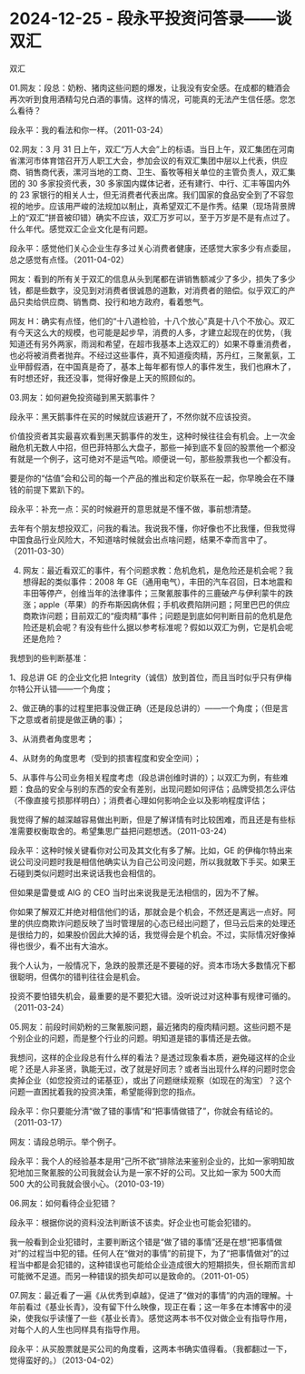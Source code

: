# 2024-12-25 - 段永平投资问答录——谈双汇

双汇 

01.网友：段总：奶粉、猪肉这些问题的爆发，让我没有安全感。在成都的糖酒会再次听到食用酒精勾兑白酒的事情。这样的情况，可能真的无法产生信任感。您怎么看待？

段永平：我的看法和你一样。（2011-03-24）

02.网友：3 月 31 日上午，双汇“万人大会”上的标语。当日上午，双汇集团在河南省漯河市体育馆召开万人职工大会，参加会议的有双汇集团中层以上代表，供应商、销售商代表，漯河当地的工商、卫生、畜牧等相关单位的主管负责人，双汇集团的 30 多家投资代表，30 多家国内媒体记者，还有建行、中行、汇丰等国内外的 23 家银行的相关人士，但无消费者代表出席。我们国家的食品安全到了不容忽视的地步。应该用严峻的法规加以制止，真希望双汇不是作秀。结果（现场背景牌上的“双汇”拼音被印错）确实不应该，双汇万岁可以，至于万岁是不是有点过了。什么年代。感觉双汇企业文化是有问题。

段永平：感觉他们关心企业生存多过关心消费者健康，还感觉大家多少有点委屈，总之感觉有点怪。（2011-04-02）

网友：看到的所有关于双汇的信息从头到尾都在讲销售额减少了多少，损失了多少钱，都是些数字，没见到对消费者很诚恳的道歉，对消费者的赔偿。似乎双汇的产品只卖给供应商、销售商、投行和地方政府，看着憋气。

网友 H：确实有点怪，他们的“十八道检验，十八个放心”真是十八个不放心。双汇有今天这么大的规模，也可能是起步早，消费的人多，才建立起现在的优势，（我知道还有另外两家，雨润和希望，在超市我基本上选双汇的）如果不尊重消费者，也必将被消费者抛弃。不经过这些事件，真不知道瘦肉精，苏丹红，三聚氰氨，工业甲醇假酒，在中国真是奇了，基本上每年都有惊人的事件发生，我们也麻木了，有时想还好，我还没事，觉得好像是上天的照顾似的。

03.网友：如何避免投资碰到黑天鹅事件？

段永平：黑天鹅事件在买的时候就应该避开了，不然你就不应该投资。

价值投资者其实最喜欢看到黑天鹅事件的发生，这种时候往往会有机会。上一次金融危机无数人中招，但巴菲特那么大盘子，那些一掉到底不复回的股票他一个都没有就是一个例子，这可绝对不是运气哈。顺便说一句，那些股票我也一个都没有。

要是你的“估值”会和公司的每一个产品的推出和定价联系在一起，你早晚会在不赚钱的前提下累趴下的。

段永平：补充一点：买的时候避开的意思就是不懂不做，事前想清楚。

去年有个朋友想投双汇，问我的看法。我说我不懂，你好像也不比我懂，但我觉得中国食品行业风险大，不知道啥时候就会出点啥问题，结果不幸而言中了。（2011-03-30）

04. 网友：最近看双汇的事件，有个问题求教：危机危机，是危险还是机会呢？我想得起的类似事件：2008 年 GE（通用电气），丰田的汽车召回，日本地震和丰田等停产，创维当年的法律事件；三聚氰胺事件的三鹿破产与伊利蒙牛的跌涨；apple（苹果）的乔布斯因病休假；手机收费陷阱问题；阿里巴巴的供应商欺诈问题；目前双汇的“瘦肉精”事件；问题是到底如何判断目前的危机是危险还是机会呢？有没有些什么据以参考标准呢？假如以双汇为例，它是机会呢还是危险？

我想到的些判断基准：

1、段总讲 GE 的企业文化把 Integrity（诚信）放到首位，而且当时似乎只有伊梅尔特公开认错——一个角度；

2、做正确的事的过程里把事没做正确（还是段总讲的）——一个角度；（但是言下之意或者前提是做正确的事）；

3、从消费者角度思考；

4、从财务的角度思考（受到的损害程度和安全空间）；

5、从事件与公司业务相关程度考虑（段总讲创维时讲的）；以双汇为例，有些难题：食品的安全与别的东西的安全有差别，出现问题如何评估；品牌受损怎么评估（不像直接亏损那样明白）；消费者心理如何影响企业以及影响程度评估；

我觉得了解的越深越容易做出判断，但是了解详情有时比较困难，而且还是有些标准需要权衡取舍的。希望集思广益把问题想透。（2011-03-24）

段永平：这种时候关键看你对公司及其文化有多了解。比如，GE 的伊梅尔特出来说公司没问题时我是相信他确实认为自己公司没问题，所以我就敢下手买。如果王石碰到类似问题时出来说话我也会相信的。

但如果是雷曼或 AIG 的 CEO 当时出来说我是无法相信的，因为不了解。

你如果了解双汇并绝对相信他们的话，那就会是个机会，不然还是离远一点好。阿里的供应商欺诈问题反映了当时管理层的心态已经出问题了，但马云后来的处理还是很给力的，如果股价因此大掉的话，我觉得会是个机会。不过，实际情况好像掉得也很少，看不出有大油水。

我个人认为，一般情况下，急跌的股票还是不要碰的好。资本市场大多数情况下都很聪明，但偶尔的错判往往会是机会。

投资不要怕错失机会，最重要的是不要犯大错。没听说过对这种事有规律可循的。（2011-03-24）

05.网友：前段时间奶粉的三聚氰胺问题，最近猪肉的瘦肉精问题。这些问题不是个别企业的问题，而是整个行业的问题。明知道是错的事情还是去做。

我想问，这样的企业段总有什么样的看法？是透过现象看本质，避免碰这样的企业呢？还是人非圣贤，孰能无过，改了就是好同志？或者当出现什么样的问题时您会卖掉企业（如您投资过的诺基亚），或出了问题继续观察（如现在的淘宝）？这个问题一直困扰着我的投资决策，希望能得到您的指点。

段永平：你只要能分清“做了错的事情”和“把事情做错了”，你就会有结论的。（2011-03-17）

网友：请段总明示。举个例子。

段永平：我个人的经验基本是用“己所不欲”排除法来鉴别企业的，比如一家明知故犯地加三聚氰胺的公司我就会认为是一家不好的公司。又比如一家为 500大而 500 大的公司我就会很小心。（2010-03-19）

06.网友：如何看待企业犯错？

段永平：根据你说的资料没法判断该不该卖。好企业也可能会犯错的。

我一般看到企业犯错时，主要判断这个错是“做了错的事情”还是在想“把事情做对”的过程当中犯的错。任何人在“做对的事情”的前提下，为了“把事情做对”的过程当中都是会犯错的，这种错误也可能给企业造成很大的短期损失，但长期而言却可能微不足道。而另一种错误的损失却可以是致命的。（2011-01-05）

07.网友：最近看了一遍《从优秀到卓越》，促进了“做对的事情”的内涵的理解。十年前看过《基业长青》，没有留下什么映像，现正在看；这一年多在本博客中的浸染，使我似乎读懂了一些《基业长青》。感觉这两本书不仅对做企业有指导作用，对每个人的人生也同样具有指导作用。

段永平：从买股票就是买公司的角度看，这两本书确实值得看。（我都翻过一下，觉得蛮好的。）（2013-04-02）
